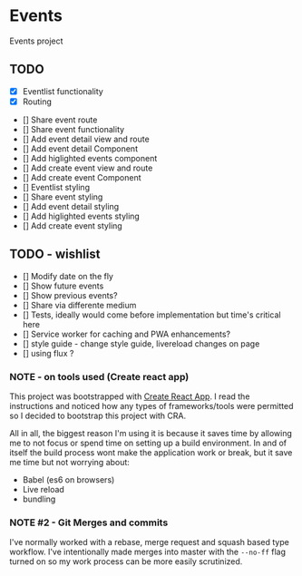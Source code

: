# Events
Events project

## TODO

- [x] Eventlist functionality
- [x] Routing
- [] Share event route
- [] Share event functionality
- [] Add event detail view and route
- [] Add event detail Component
- [] Add higlighted events component
- [] Add create event view and route
- [] Add create event Component
- [] Eventlist styling
- [] Share event styling
- [] Add event detail styling
- [] Add higlighted events styling
- [] Add create event styling

## TODO - wishlist

- [] Modify date on the fly
- [] Show future events
- [] Show previous events?
- [] Share via differente medium
- [] Tests, ideally would come before implementation but time's critical here
- [] Service worker for caching and PWA enhancements?
- [] style guide - change style guide, livereload changes on page
- [] using flux ?

### NOTE - on tools used (Create react app)
This project was bootstrapped with [Create React App](https://github.com/facebookincubator/create-react-app). I read the instructions and noticed how any types of frameworks/tools were permitted so I decided to bootstrap this project with CRA.

All in all, the biggest reason I'm using it is because it saves time by allowing me to not focus or spend time on setting up a build environment. In and of itself the build process wont make the application work or break, but it save me time but not worrying about:

- Babel (es6 on browsers)
- Live reload
- bundling

### NOTE #2 - Git Merges and commits
I've normally worked with a rebase, merge request and squash based type workflow. I've intentionally made merges into master with the `--no-ff` flag turned on so my work process can be more easily scrutinized.